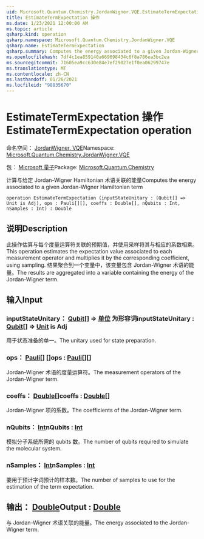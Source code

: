 ```yaml
---
uid: Microsoft.Quantum.Chemistry.JordanWigner.VQE.EstimateTermExpectation
title: EstimateTermExpectation 操作
ms.date: 1/23/2021 12:00:00 AM
ms.topic: article
qsharp.kind: operation
qsharp.namespace: Microsoft.Quantum.Chemistry.JordanWigner.VQE
qsharp.name: EstimateTermExpectation
qsharp.summary: Computes the energy associated to a given Jordan-Wigner Hamiltonian term
ms.openlocfilehash: 7df4c1ea859140a669698434c6f8a786ea3bc2ea
ms.sourcegitcommit: 71605ea9cc630e84e7ef29027e1f0ea06299747e
ms.translationtype: MT
ms.contentlocale: zh-CN
ms.lasthandoff: 01/26/2021
ms.locfileid: "98835670"
---
```

# <a name="estimatetermexpectation-operation"></a><span data-ttu-id="7fdb9-102">EstimateTermExpectation 操作</span><span class="sxs-lookup"><span data-stu-id="7fdb9-102">EstimateTermExpectation operation</span></span>

<span data-ttu-id="7fdb9-103">命名空间： [JordanWigner. VQE](xref:Microsoft.Quantum.Chemistry.JordanWigner.VQE)</span><span class="sxs-lookup"><span data-stu-id="7fdb9-103">Namespace: [Microsoft.Quantum.Chemistry.JordanWigner.VQE](xref:Microsoft.Quantum.Chemistry.JordanWigner.VQE)</span></span>

<span data-ttu-id="7fdb9-104">包： [Microsoft 量子](https://nuget.org/packages/Microsoft.Quantum.Chemistry)</span><span class="sxs-lookup"><span data-stu-id="7fdb9-104">Package: [Microsoft.Quantum.Chemistry](https://nuget.org/packages/Microsoft.Quantum.Chemistry)</span></span>


<span data-ttu-id="7fdb9-105">计算与给定 Jordan-Wigner Hamiltonian 术语关联的能量</span><span class="sxs-lookup"><span data-stu-id="7fdb9-105">Computes the energy associated to a given Jordan-Wigner Hamiltonian term</span></span>

```qsharp
operation EstimateTermExpectation (inputStateUnitary : (Qubit[] => Unit is Adj), ops : Pauli[][], coeffs : Double[], nQubits : Int, nSamples : Int) : Double
```


## <a name="description"></a><span data-ttu-id="7fdb9-106">说明</span><span class="sxs-lookup"><span data-stu-id="7fdb9-106">Description</span></span>

<span data-ttu-id="7fdb9-107">此操作估算与每个度量运算符关联的预期值，并使用采样将其与相应的系数相乘。</span><span class="sxs-lookup"><span data-stu-id="7fdb9-107">This operation estimates the expectation value associated to each measurement operator and multiplies it by the corresponding coefficient, using sampling.</span></span>
<span data-ttu-id="7fdb9-108">结果聚合到一个变量中，该变量包含 Jordan-Wigner 术语的能量。</span><span class="sxs-lookup"><span data-stu-id="7fdb9-108">The results are aggregated into a variable containing the energy of the Jordan-Wigner term.</span></span>

## <a name="input"></a><span data-ttu-id="7fdb9-109">输入</span><span class="sxs-lookup"><span data-stu-id="7fdb9-109">Input</span></span>

### <a name="inputstateunitary--qubit--unit--is-adj"></a><span data-ttu-id="7fdb9-110">inputStateUnitary： [Qubit](xref:microsoft.quantum.lang-ref.qubit)[] => [单位](xref:microsoft.quantum.lang-ref.unit)  为形容词</span><span class="sxs-lookup"><span data-stu-id="7fdb9-110">inputStateUnitary : [Qubit](xref:microsoft.quantum.lang-ref.qubit)[] => [Unit](xref:microsoft.quantum.lang-ref.unit)  is Adj</span></span>

<span data-ttu-id="7fdb9-111">用于状态准备的单一。</span><span class="sxs-lookup"><span data-stu-id="7fdb9-111">The unitary used for state preparation.</span></span>


### <a name="ops--pauli"></a><span data-ttu-id="7fdb9-112">ops： [Pauli](xref:microsoft.quantum.lang-ref.pauli)[] []</span><span class="sxs-lookup"><span data-stu-id="7fdb9-112">ops : [Pauli](xref:microsoft.quantum.lang-ref.pauli)[][]</span></span>

<span data-ttu-id="7fdb9-113">Jordan-Wigner 术语的度量运算符。</span><span class="sxs-lookup"><span data-stu-id="7fdb9-113">The measurement operators of the Jordan-Wigner term.</span></span>


### <a name="coeffs--double"></a><span data-ttu-id="7fdb9-114">coeffs： [Double](xref:microsoft.quantum.lang-ref.double)[]</span><span class="sxs-lookup"><span data-stu-id="7fdb9-114">coeffs : [Double](xref:microsoft.quantum.lang-ref.double)[]</span></span>

<span data-ttu-id="7fdb9-115">Jordan-Wigner 项的系数。</span><span class="sxs-lookup"><span data-stu-id="7fdb9-115">The coefficients of the Jordan-Wigner term.</span></span>


### <a name="nqubits--int"></a><span data-ttu-id="7fdb9-116">nQubits： [Int](xref:microsoft.quantum.lang-ref.int)</span><span class="sxs-lookup"><span data-stu-id="7fdb9-116">nQubits : [Int](xref:microsoft.quantum.lang-ref.int)</span></span>

<span data-ttu-id="7fdb9-117">模拟分子系统所需的 qubits 数。</span><span class="sxs-lookup"><span data-stu-id="7fdb9-117">The number of qubits required to simulate the molecular system.</span></span>


### <a name="nsamples--int"></a><span data-ttu-id="7fdb9-118">nSamples： [Int](xref:microsoft.quantum.lang-ref.int)</span><span class="sxs-lookup"><span data-stu-id="7fdb9-118">nSamples : [Int](xref:microsoft.quantum.lang-ref.int)</span></span>

<span data-ttu-id="7fdb9-119">要用于预计字词预计的样本数。</span><span class="sxs-lookup"><span data-stu-id="7fdb9-119">The number of samples to use for the estimation of the term expectation.</span></span>



## <a name="output--double"></a><span data-ttu-id="7fdb9-120">输出： [Double](xref:microsoft.quantum.lang-ref.double)</span><span class="sxs-lookup"><span data-stu-id="7fdb9-120">Output : [Double](xref:microsoft.quantum.lang-ref.double)</span></span>

<span data-ttu-id="7fdb9-121">与 Jordan-Wigner 术语关联的能量。</span><span class="sxs-lookup"><span data-stu-id="7fdb9-121">The energy associated to the Jordan-Wigner term.</span></span>